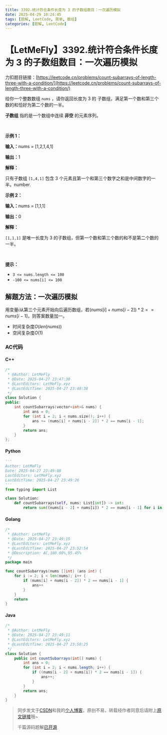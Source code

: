 ```yaml
---
title: 3392.统计符合条件长度为 3 的子数组数目：一次遍历模拟
date: 2025-04-29 10:24:45
tags: [题解, LeetCode, 简单, 数组]
categories: [题解, LeetCode]
---
```


# 【LetMeFly】3392.统计符合条件长度为 3 的子数组数目：一次遍历模拟

力扣题目链接：[https://leetcode.cn/problems/count-subarrays-of-length-three-with-a-condition/](https://leetcode.cn/problems/count-subarrays-of-length-three-with-a-condition/)

<p>给你一个整数数组&nbsp;<code>nums</code>&nbsp;，请你返回长度为 3 的 <span data-keyword="subarray-nonempty">子数组</span>，满足第一个数和第三个数的和恰好为第二个数的一半。</p>

<p><strong>子数组</strong>&nbsp;指的是一个数组中连续 <strong>非空</strong>&nbsp;的元素序列。</p>

<p>&nbsp;</p>

<p><strong class="example">示例 1：</strong></p>

<div class="example-block">
<p><span class="example-io"><b>输入：</b>nums = [1,2,1,4,1]</span></p>

<p><span class="example-io"><b>输出：</b>1</span></p>

<p><b>解释：</b></p>

<p>只有子数组&nbsp;<code>[1,4,1]</code>&nbsp;包含 3 个元素且第一个和第三个数字之和是中间数字的一半。number.</p>
</div>

<p><strong class="example">示例 2：</strong></p>

<div class="example-block">
<p><span class="example-io"><b>输入：</b>nums = [1,1,1]</span></p>

<p><span class="example-io"><b>输出：</b>0</span></p>

<p><b>解释：</b></p>

<p><code>[1,1,1]</code>&nbsp;是唯一长度为 3 的子数组，但第一个数和第三个数的和不是第二个数的一半。</p>
</div>

<p>&nbsp;</p>

<p><strong>提示：</strong></p>

<ul>
	<li><code>3 &lt;= nums.length &lt;= 100</code></li>
	<li><code><font face="monospace">-100 &lt;= nums[i] &lt;= 100</font></code></li>
</ul>


    
## 解题方法：一次遍历模拟

用变量$i$从第三个元素开始向后遍历数组，若$(nums[i] + nums[i - 2]) * 2 == nums[i - 1]$，则答案数量加一。

+ 时间复杂度$O(len(nums))$
+ 空间复杂度$O(1)$

### AC代码

#### C++

```cpp
/*
 * @Author: LetMeFly
 * @Date: 2025-04-27 23:47:30
 * @LastEditors: LetMeFly.xyz
 * @LastEditTime: 2025-04-27 23:48:38
 */
class Solution {
public:
    int countSubarrays(vector<int>& nums) {
        int ans = 0;
        for (int i = 2; i < nums.size(); i++) {
            ans += (nums[i] + nums[i - 2]) * 2 == nums[i - 1];
        }
        return ans;
    }
};
```

#### Python

```python
'''
Author: LetMeFly
Date: 2025-04-27 23:49:08
LastEditors: LetMeFly.xyz
LastEditTime: 2025-04-27 23:49:26
'''
from typing import List

class Solution:
    def countSubarrays(self, nums: List[int]) -> int:
        return sum((nums[i - 2] + nums[i]) * 2 == nums[i - 1] for i in range(2, len(nums)))
```

#### Golang

```go
/*
 * @Author: LetMeFly
 * @Date: 2025-04-27 23:49:15
 * @LastEditors: LetMeFly.xyz
 * @LastEditTime: 2025-04-27 23:52:54
 * @Description: AC,100.00%,95.45%
 */
package main

func countSubarrays(nums []int) (ans int) {
    for i := 2; i < len(nums); i++ {
        if (nums[i] + nums[i - 2]) * 2 == nums[i - 1] {
            ans++
        }
    }
    return
}
```

#### Java

```java
/*
 * @Author: LetMeFly
 * @Date: 2025-04-27 23:49:11
 * @LastEditors: LetMeFly.xyz
 * @LastEditTime: 2025-04-27 23:50:25
 */
class Solution {
    public int countSubarrays(int[] nums) {
        int ans = 0;
        for (int i = 2; i < nums.length; i++) {
            if ((nums[i - 2] + nums[i]) * 2 == nums[i - 1]) {
                ans++;
            }
        }
        return ans;
    }
}
```

> 同步发文于[CSDN](https://letmefly.blog.csdn.net/article/details/147603015)和我的[个人博客](https://blog.letmefly.xyz/)，原创不易，转载经作者同意后请附上[原文链接](https://blog.letmefly.xyz/2025/04/29/LeetCode%203392.%E7%BB%9F%E8%AE%A1%E7%AC%A6%E5%90%88%E6%9D%A1%E4%BB%B6%E9%95%BF%E5%BA%A6%E4%B8%BA3%E7%9A%84%E5%AD%90%E6%95%B0%E7%BB%84%E6%95%B0%E7%9B%AE/)哦~
>
> 千篇源码题解[已开源](https://github.com/LetMeFly666/LeetCode)
